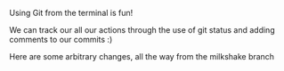 Using Git from the terminal is fun!

We can track our all our actions through the use of git status and adding comments to our commits :)

Here are some arbitrary changes, all the way from the milkshake branch
